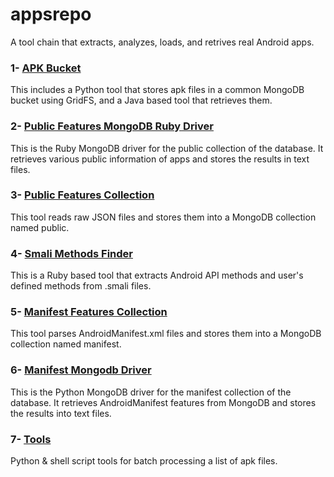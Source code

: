 appsrepo
========

A tool chain that extracts, analyzes, loads, and retrives real Android apps.

### 1- [APK Bucket](apk_bucket/)
This includes a Python tool that stores apk files in a common MongoDB bucket using GridFS, and a Java based tool that retrieves them.

### 2- [Public Features MongoDB Ruby Driver](public_mongodb_driver/)
This is the Ruby MongoDB driver for the public collection of the database. It retrieves various public information of apps and stores the results in text files.

### 3- [Public Features Collection](public_features/)
This tool reads raw JSON files and stores them into a MongoDB collection named public.

### 4- [Smali Methods Finder](smali-methods-finder/)
This is a Ruby based tool that extracts Android API methods and user's defined methods from .smali files.

### 5- [Manifest Features Collection](manifest_features/)
This tool parses AndroidManifest.xml files and stores them into a MongoDB collection named manifest.

### 6- [Manifest Mongodb Driver](manifest_mongodb_driver/)
This is the Python MongoDB driver for the manifest collection of the database. It retrieves AndroidManifest features from MongoDB and stores the results into text files.

### 7- [Tools](tools/)
Python & shell script tools for batch processing a list of apk files.

